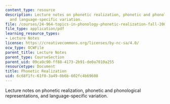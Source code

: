 ```yaml
---
content_type: resource
description: Lecture notes on phonetic realization, phonetic and phonological representations,
  and language-specific variation.
file: /courses/24-964-topics-in-phonology-phonetic-realization-fall-2006/6c68f1fc61f03a490b6b602fc4b69608_MIT24_964F06_lec01_intro.pdf
file_type: application/pdf
learning_resource_types:
- Lecture Notes
license: https://creativecommons.org/licenses/by-nc-sa/4.0/
ocw_type: OCWFile
parent_title: Lecture Notes
parent_type: CourseSection
parent_uid: 09ca9c90-ff88-4173-2b91-de0a7010a255
resourcetype: Document
title: Phonetic Realization
uid: 6c68f1fc-61f0-3a49-0b6b-602fc4b69608
---
```

Lecture notes on phonetic realization, phonetic and phonological representations, and language-specific variation.